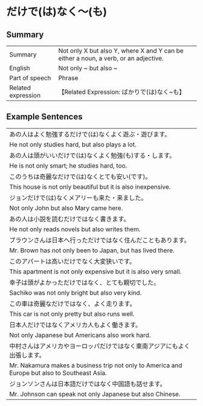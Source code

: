 # だけで(は)なく～(も)

## Summary

<table><tr>   <td>Summary</td>   <td>Not only X but also Y, where X and Y can be either a noun, a verb, or an adjective.</td></tr><tr>   <td>English</td>   <td>Not only ~ but also ~</td></tr><tr>   <td>Part of speech</td>   <td>Phrase</td></tr><tr>   <td>Related expression</td>   <td>【Related Expression: ばかりで(は)なく~も】</td></tr></table>

## Example Sentences

<table><tr><td>あの人はよく勉強するだけで(は)なくよく遊ぶ・遊びます。</td></tr><tr><td>He not only studies hard, but also plays a lot.</td></tr><tr><td>あの人は頭がいいだけで(は)なくよく勉強(も)する・します。</td></tr><tr><td>He is not only smart; he studies hard, too.</td></tr><tr><td>このうちは奇麗なだけで(は)なくとても安い(です)。</td></tr><tr><td>This house is not only beautiful but it is also inexpensive.</td></tr><tr><td>ジョンだけで(は)なくメアリーも来た・来ました。</td></tr><tr><td>Not only John but also Mary came here.</td></tr><tr><td>あの人は小説を読むだけではなく書きます。</td></tr><tr><td>He not only reads novels but also writes them.</td></tr><tr><td>ブラウンさんは日本へ行っただけではなく住んだこともあります。</td></tr><tr><td>Mr. Brown has not only been to Japan, but has lived there.</td></tr><tr><td>このアパートは高いだけでなく大変狭いです。</td></tr><tr><td>This apartment is not only expensive but it is also very small.</td></tr><tr><td>幸子は頭がよかっただけではなく、とても親切でした。</td></tr><tr><td>Sachiko was not only bright but also very kind.</td></tr><tr><td>この車は奇麗なだけではなく、よく走ります。</td></tr><tr><td>This car is not only pretty but also runs well.</td></tr><tr><td>日本人だけではなくアメリカ人もよく働きます。</td></tr><tr><td>Not only Japanese but Americans also work hard.&nbsp;</td></tr><tr><td>中村さんはアメリカやヨーロッパだけではなく東南アジアにもよく出張します。</td></tr><tr><td>Mr. Nakamura makes a business trip not only to America and Europe but also to Southeast Asia.</td></tr><tr><td>ジョンソンさんは日本語だけではなく中国語も話せます。</td></tr><tr><td>Mr. Johnson can speak not only Japanese but also Chinese.</td></tr></table>

